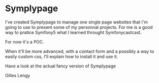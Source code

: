 # Symplypage

I've created Symplypage to manage one single page websites that I'm going to use to present some of my personnal projects. For me is a good way to pratice Symfony5 what I learned throught Symfonycastcast.

For now it's a POC.

When it'll be more advanced, with a contact form and a possibly a way to easily custom css, I'll explain how to install it and use it.

Have a look at the actual fancy version of Symplypage

Gilles Lengy
